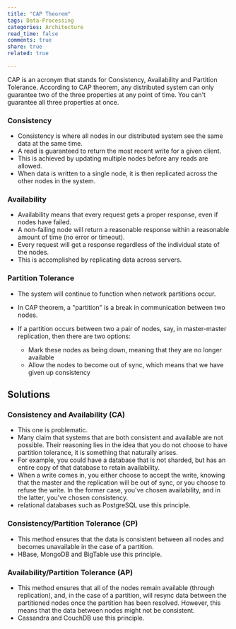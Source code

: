 ```yaml
---
title: "CAP Theorem"
tags: Data-Processing
categories: Architecture 
read_time: false
comments: true
share: true
related: true

---
```


CAP is an acronym that stands for Consistency, Availability and Partition Tolerance. According to CAP theorem, any distributed system can only guarantee two of the three properties at any point of time. You can't guarantee all three properties at once.

### Consistency
- Consistency is where all nodes in our distributed system see the same data at the same time.
- A read is guaranteed to return the most recent write for a given client.
- This is achieved by updating multiple nodes before any reads are allowed.
- When data is written to a single node, it is then replicated across the other nodes in the system.

### Availability

- Availability means that every request gets a proper response, even if nodes have failed.
- A non-failing node will return a reasonable response within a reasonable amount of time (no error or timeout).
- Every request will get a response regardless of the individual state of the nodes.
- This is accomplished by replicating data across servers.

### Partition Tolerance
- The system will continue to function when network partitions occur.
- In CAP theorem, a "partition" is a break in communication between two nodes.
- If a partition occurs between two a pair of nodes, say, in master-master replication, then there are two options:

	- Mark these nodes as being down, meaning that they are no longer available
	- Allow the nodes to become out of sync, which means that we have given up consistency


## Solutions

### Consistency and Availability (CA)

- This one is problematic.
- Many claim that systems that are both consistent and available are not possible.
Their reasoning lies in the idea that you do not choose to have partition tolerance, it is something that naturally arises.
- For example, you could have a database that is not sharded, but has an entire copy of that database to retain availability.
- When a write comes in, you either choose to accept the write, knowing that the master and the replication will be out of sync, or you choose to refuse the write.
In the former case, you've chosen availability, and in the latter, you've chosen consistency.
- relational databases such as PostgreSQL use this principle.

### Consistency/Partition Tolerance (CP)

- This method ensures that the data is consistent between all nodes and becomes unavailable in the case of a partition.
- HBase, MongoDB and BigTable use this principle.

### Availability/Partition Tolerance (AP)

- This method ensures that all of the nodes remain available (through replication), and, in the case of a partition, will resync data between the partitioned nodes once the partition has been resolved. However, this means that the data between nodes might not be consistent.
- Cassandra and CouchDB use this principle.